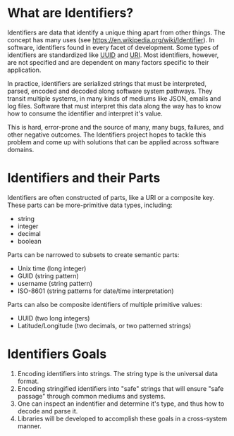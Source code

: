 # What are Identifiers?
Identifiers are data that identify a unique thing apart from other things. The concept has many uses (see https://en.wikipedia.org/wiki/Identifier). In software, identifiers found in every facet of development. Some types of identifiers are standardized like [UUID](https://www.ietf.org/rfc/rfc4122.txt) and [URI](https://www.w3.org/Addressing/URL/uri-spec.html). Most identifiers, however, are not specified and are dependent on many factors specific to their application.

In practice, identifiers are serialized strings that must be interpreted, parsed, encoded and decoded along software system pathways. They transit multiple systems, in many kinds of mediums like JSON, emails and log files. Software that must interpret this data along the way has to know how to consume the identifier and interpret it's value.

This is hard, error-prone and the source of many, many bugs, failures, and other negative outcomes. The Identifiers project hopes to tackle this problem and come up with solutions that can be applied across software domains.

# Identifiers and their Parts
Identifiers are often constructed of parts, like a URI or a composite key. These parts can be more-primitive data types, including:

* string
* integer
* decimal
* boolean

Parts can be narrowed to subsets to create semantic parts:

* Unix time (long integer)
* GUID (string pattern)
* username (string pattern)
* ISO-8601 (string patterns for date/time interpretation)

Parts can also be composite identifiers of multiple primitive values:

* UUID (two long integers)
* Latitude/Longitude (two decimals, or two patterned strings)

# Identifiers Goals
1. Encoding identifiers into strings. The string type is the universal data format.
2. Encoding stringified identifiers into "safe" strings that will ensure "safe passage" through common mediums and systems.
3. One can inspect an indentifier and determine it's type, and thus how to decode and parse it.
4. Libraries will be developed to accomplish these goals in a cross-system manner.

